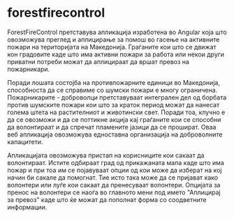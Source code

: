 # forestfirecontrol
 
ForestFireControl претставува апликација изработена во Angular која што овозможува преглед и аплицирање за помош во гасење на активните пожари на територијата на Македонија.
Граѓаните кои што се движат кон градовите каде што има активни пожари за работа или некои други приватни потреби можат да аплицираат да вршат превоз на пожарникари.



Поради лошата состојба на противпожарните единици во Македонија, способноста да се справиме со шумски пожари е многу ограничена.
Пожарникарите - доброволци претставуваат интегрален дел од борбата против шумските пожари кои што за краток период можат да
нанесат голема штета на растителниот и животински свет.
Поради тоа, клучно е да се овозможи и да се поттикне акција кај граѓаните кои се способни да волонтираат и да спречат пламените јазици да се
прошират. Оваа веб апликација овозможува едноставна организација на доброволните капацитети.






Апликацијата овозможува пристап на корисниците кои сакаат да волонтираат. 
Истите одбираат град од прикажаната мапа каде што има пожар и при тоа им се појавуваат опции од кои може да изберат на кој 
начин би сакале да помогнат. Тие исто така може да се пријават како волонтери или луѓе кои сакаат да пренесуваат волонтери.
Опцијата за пренос на волонтери се наоѓа во главното мени под името "Аплицирај за превоз"  каде што ќе можат да пополнат форма со 
соодветните информации.
